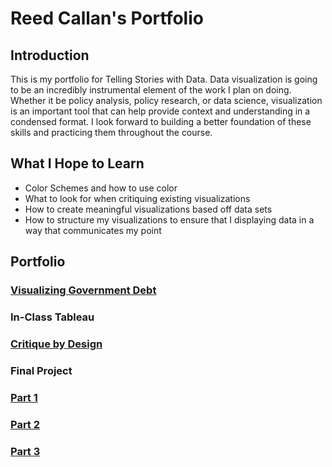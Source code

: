 # Reed Callan's Portfolio
## Introduction
This is my portfolio for Telling Stories with Data.
Data visualization is going to be an incredibly instrumental element of the work I plan on doing. Whether it be policy analysis, policy research, or data science, visualization is an important tool that can help provide context and understanding in a condensed format. I look forward to building a better foundation of these skills and practicing them throughout the course.
## What I Hope to Learn
* Color Schemes and how to use color
* What to look for when critiquing existing visualizations
* How to create meaningful visualizations based off data sets
* How to structure my visualizations to ensure that I displaying data in a way that communicates my point

## Portfolio
### [Visualizing Government Debt](/dataviz.md)
### In-Class Tableau
### [Critique by Design](/assignment34.md)
### Final Project
### [Part 1](/finalproject_pt1.md)
### [Part 2](/finalproject_pt2.md)
### [Part 3](/finalproject_pt3.md)
